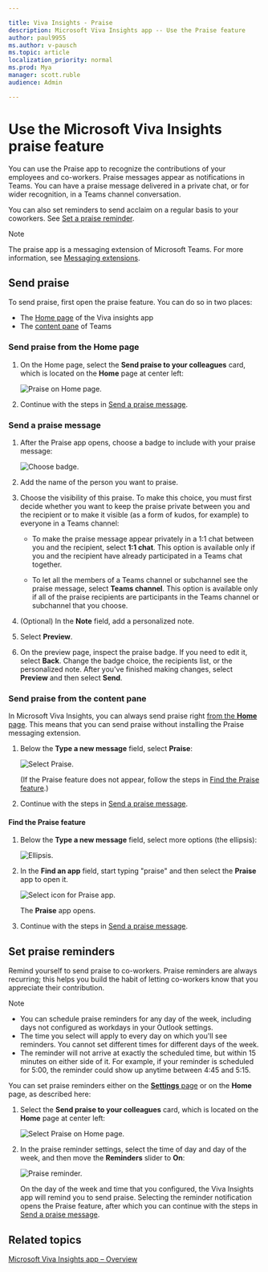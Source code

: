 ```yaml
---

title: Viva Insights - Praise 
description: Microsoft Viva Insights app -- Use the Praise feature
author: paul9955
ms.author: v-pausch
ms.topic: article
localization_priority: normal 
ms.prod: Mya
manager: scott.ruble
audience: Admin

---
```


# Use the Microsoft Viva Insights praise feature

You can use the Praise app to recognize the contributions of your employees and co-workers. Praise messages appear as notifications in Teams. You can have a praise message delivered in a private chat, or for wider recognition, in a Teams channel conversation.

You can also set reminders to send acclaim on a regular basis to your coworkers. See [Set a praise reminder](#set-praise-reminders).

>[!Note]
> The praise app is a messaging extension of Microsoft Teams. For more information, see [Messaging extensions](/microsoftteams/platform/messaging-extensions/what-are-messaging-extensions).

<!-- THIS LINK NEEDS TO GO HERE: [Messaging extensions](https://docs.microsoft.com/microsoftteams/platform/messaging-extensions/what-are-messaging-extensions) -->

## Send praise

To send praise, first open the praise feature. You can do so in two places:

* The [Home page](#send-praise-from-the-home-page) of the Viva insights app
* The [content pane](#send-praise-from-the-content-pane) of Teams

### Send praise from the Home page

1. On the Home page, select the **Send praise to your colleagues** card, which is located on the **Home** page at center left:

   ![Praise on Home page.](images/home-page-two-hours.png)

   <!-- VERIFY THAT YOU CAN CLICK ANYWHERE ON THE CARD, NOT JUST THE IMAGES OR WORDS. -->

2. Continue with the steps in [Send a praise message](#send-a-praise-message).

### Send a praise message

1. After the Praise app opens, choose a badge to include with your praise message:

   ![Choose badge.](images/praise-colleague.png)

2. Add the name of the person you want to praise.

3. Choose the visibility of this praise. To make this choice, you must first decide whether you want to keep the praise private between you and the recipient or to make it visible (as a form of kudos, for example) to everyone in a Teams channel:

   * To make the praise message appear privately in a 1:1 chat between you and the recipient, select **1:1 chat**. This option is available only if you and the recipient have already participated in a Teams chat together. <!--  OUT FOR NOW: If you are sending praise to more than one person, you can use this option only if you've had 1:1 chats with each of the recipients.-->

   * To let all the members of a Teams channel or subchannel see the praise message, select **Teams channel**. This option is available only if all of the praise recipients are participants in the Teams channel or subchannel that you choose.

4. (Optional) In the **Note** field, add a personalized note.

5. Select **Preview**.

6. On the preview page, inspect the praise badge. If you need to edit it, select **Back**. Change the badge choice, the recipients list, or the personalized note. After you've finished making changes, select **Preview** and then select **Send**.

### Send praise from the content pane

In Microsoft Viva Insights, you can always send praise right [from the **Home** page](#send-praise-from-the-home-page). This means that you can send praise without installing the Praise messaging extension.

1. Below the **Type a new message** field, select **Praise**:

   ![Select Praise.](images/content-pane-select-praise.png)

   (If the Praise feature does not appear, follow the steps in [Find the Praise feature](#find-the-praise-feature).)

2. Continue with the steps in [Send a praise message](#send-a-praise-message).

#### Find the Praise feature

1. Below the **Type a new message** field, select more options (the ellipsis):

   ![Ellipsis.](images/type-new-msg.png)

2. In the **Find an app** field, start typing "praise" and then select the **Praise** app to open it.  

   ![Select icon for Praise app.](images/find-app-praise.png)

   The **Praise** app opens.

3. Continue with the steps in [Send a praise message](#send-a-praise-message).

## Set praise reminders

Remind yourself to send praise to co-workers. Praise reminders are always recurring; this helps you build the habit of letting co-workers know that you appreciate their contribution.

>[!Note]
>
> * You can schedule praise reminders for any day of the week, including days not configured as workdays in your Outlook settings.
> * The time you select will apply to every day on which you'll see reminders. You cannot set different times for different days of the week.
> * The reminder will not arrive at exactly the scheduled time, but within 15 minutes on either side of it. For example, if your reminder is scheduled for 5:00, the reminder could show up anytime between 4:45 and 5:15.

You can set praise reminders either on the [**Settings** page](viva-teams-app-settings.md) or on the **Home** page, as described here:

1. Select the **Send praise to your colleagues** card, which is located on the **Home** page at center left:

   ![Select Praise on Home page.](images/home-page-two-hours.png)

2. In the praise reminder settings, select the time of day and day of the week, and then move the **Reminders** slider to **On**:

   ![Praise reminder.](images/praise-settings-page.png)

   On the day of the week and time that you configured, the Viva Insights app will remind you to send praise. Selecting the reminder notification opens the Praise feature, after which you can continue with the steps in [Send a praise message](#send-a-praise-message).

## Related topics

[Microsoft Viva Insights app &ndash; Overview](viva-teams-app.md)

<!-- THIS CONTENT WAS ORIGINALLY FROM https://support.microsoft.com/en-us/office/send-praise-to-people-50f26b47-565f-40fe-8642-5ca2a5ed261e?ui=en-US&amp;rs=en-US&amp;ad=US -->
